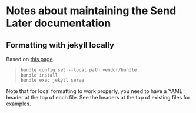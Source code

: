 # Notes about maintaining the Send Later documentation

## Formatting with jekyll locally

Based on [this page][ghjekylllocal].

>     bundle config set --local path vendor/bundle
>     bundle install
>     bundle exec jekyll serve
    
Note that for local formatting to work properly, you need to have a YAML header at the top of each file. See the headers at the top of existing files for examples.

[ghjekylllocal]: https://docs.github.com/en/pages/setting-up-a-github-pages-site-with-jekyll/testing-your-github-pages-site-locally-with-jekyll
